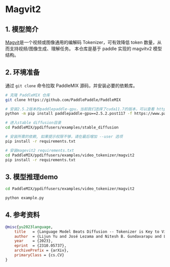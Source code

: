 
# Magvit2

## 1. 模型简介
<a href="https://arxiv.org/abs/2310.05737">Magvit</a>是一个视频或图像通用的编解码 Tokenizer，可有效降低 token 数量，从而支持视频/图像生成、理解任务。
本仓库是基于 paddle 实现的 magvitv2 模型结构。

## 2. 环境准备

通过 `git clone` 命令拉取 PaddleMIX 源码，并安装必要的依赖库。
```bash
# 克隆 PaddleMIX 仓库
git clone https://github.com/PaddlePaddle/PaddleMIX

# 安装2.5.2版本的paddlepaddle-gpu，当前我们选择了cuda11.7的版本，可以查看 https://www.paddlepaddle.org.cn/ 寻找自己适合的版本
python -m pip install paddlepaddle-gpu==2.5.2.post117 -f https://www.paddlepaddle.org.cn/whl/linux/mkl/avx/stable.html

# 进入stable diffusion目录
cd PaddleMIX/ppdiffusers/examples/stable_diffusion

# 安装所需的依赖, 如果提示权限不够，请在最后增加 --user 选项
pip install -r requirements.txt

# 安装magevit2 requirements.txt
cd PaddleMIX/ppdiffusers/examples/video_tokenizer/magvit2
pip install -r requirements.txt

```

## 3. 模型推理demo
```bash
cd PaddleMIX/ppdiffusers/examples/video_tokenizer/magvit2

python example.py
```

## 4. 参考资料
```bibtex
@misc{yu2023language,
    title   = {Language Model Beats Diffusion -- Tokenizer is Key to Visual Generation},
    author  = {Lijun Yu and José Lezama and Nitesh B. Gundavarapu and Luca Versari and Kihyuk Sohn and David Minnen and Yong Cheng and Agrim Gupta and Xiuye Gu and Alexander G. Hauptmann and Boqing Gong and Ming-Hsuan Yang and Irfan Essa and David A. Ross and Lu Jiang},
    year    = {2023},
    eprint  = {2310.05737},
    archivePrefix = {arXiv},
    primaryClass = {cs.CV}
}
```
